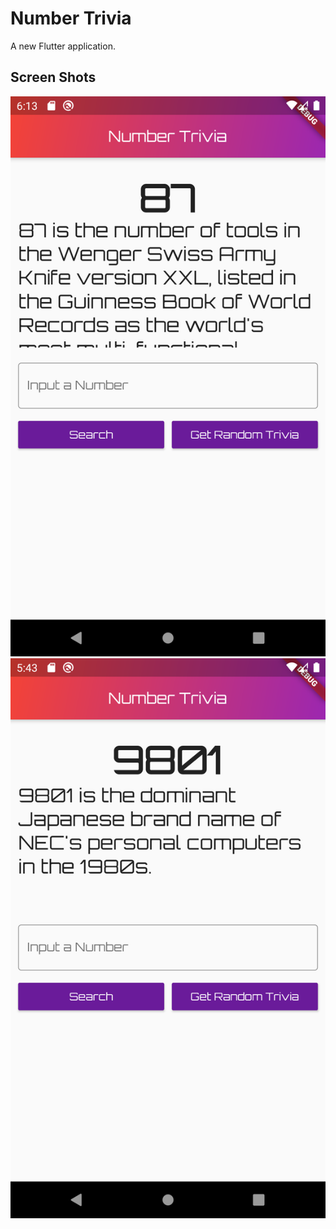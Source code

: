 # Number Trivia

A new Flutter application.

## Screen Shots

![Screenshot](https://github.com/vanvicka/numbers-trivia-app-using-TDD/blob/master/Screenshot_1.png?raw=true)
![Screenshot](https://github.com/vanvicka/numbers-trivia-app-using-TDD/blob/master/Screenshot_2.png?raw=true)



